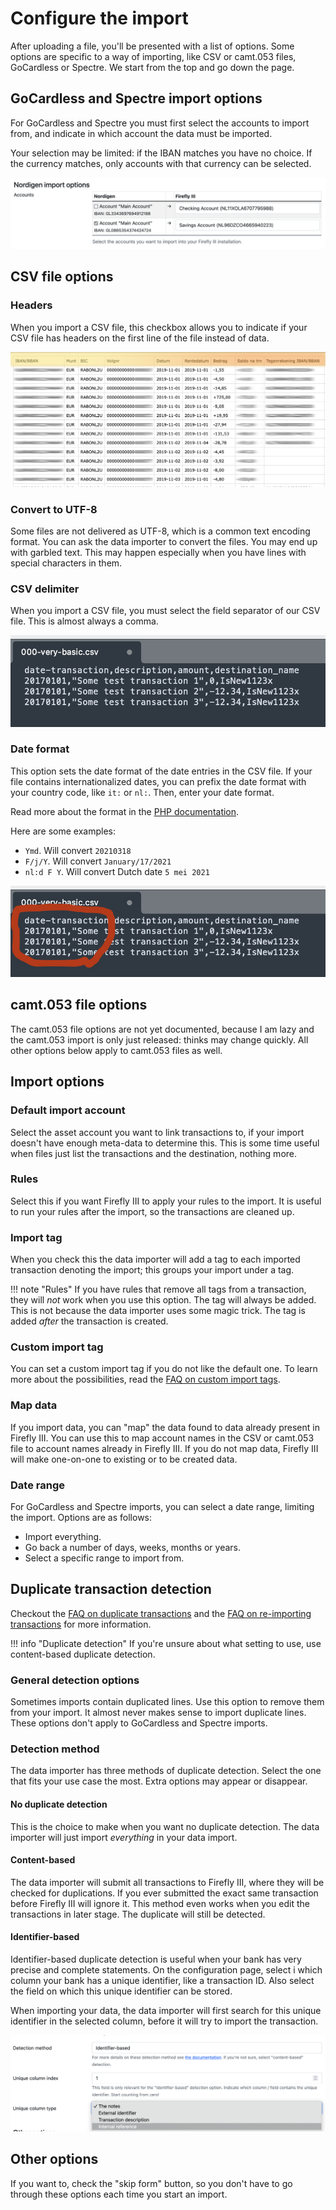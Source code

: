 # Configure the import

After uploading a file, you'll be presented with a list of options. Some options are specific to a way of importing, like CSV or camt.053 files, GoCardless or Spectre. We start from the top and go down the page.

## GoCardless and Spectre import options

For GoCardless and Spectre you must first select the accounts to import from, and indicate in which account the data must be imported.

Your selection may be limited: if the IBAN matches you have no choice. If the currency matches, only accounts with that currency can be selected.

![Account selection](images/account-select.png "Account selection")

## CSV file options

### Headers

When you import a CSV file, this checkbox allows you to indicate if your CSV file has headers on the first line of the file instead of data.

![A CSV file with headers](images/headers.png "A CSV file with headers")

### Convert to UTF-8

Some files are not delivered as UTF-8, which is a common text encoding format. You can ask the data importer to convert the files. You may end up with garbled text. This may happen especially when you have lines with special characters in them.

### CSV delimiter

When you import a CSV file, you must select the field separator of our CSV file. This is almost always a comma.

![A CSV file with comma separation](images/comma.png "A CSV file with comma separation")

### Date format

This option sets the date format of the date entries in the CSV file. If your file contains internationalized dates, you can prefix the date format with your country code, like `it:` or `nl:`. Then, enter your date format.

Read more about the format in the [PHP documentation](https://www.php.net/manual/en/datetime.format.php).

Here are some examples:

* `Ymd`. Will convert `20210318`
* `F/j/Y`. Will convert `January/17/2021`
* `nl:d F Y`. Will convert Dutch date `5 mei 2021`

![Date configuration value "Ymd" is necessary to parse this file](images/date.png "Date configuration value 'Ymd' is necessary to parse this file")

## camt.053 file options

The camt.053 file options are not yet documented, because I am lazy and the camt.053 import is only just released: thinks may change quickly. All other options below apply to camt.053 files as well. 

## Import options

### Default import account

Select the asset account you want to link transactions to, if your import doesn't have enough meta-data to determine this. This is some time useful when files just list the transactions and the destination, nothing more.

### Rules

Select this if you want Firefly III to apply your rules to the import. It is useful to run your rules after the import, so the transactions are cleaned up.

### Import tag

When you check this the data importer will add a tag to each imported transaction denoting the import; this groups your import under a tag. 

!!! note "Rules"
    If you have rules that remove all tags from a transaction, they will *not* work when you use this option. The tag will always be added. This is not because the data importer uses some magic trick. The tag is added *after* the transaction is created.

### Custom import tag

You can set a custom import tag if you do not like the default one. To learn more about the possibilities, read the [FAQ on custom import tags](../faq/custom-import-tag.md).

### Map data

If you import data, you can "map" the data found to data already present in Firefly III. You can use this to map account names in the CSV or camt.053 file to account names already in Firefly III. If you do not map data, Firefly III will make one-on-one to existing or to be created data.

### Date range

For GoCardless and Spectre imports, you can select a date range, limiting the import. Options are as follows:

- Import everything.
- Go back a number of days, weeks, months or years.
- Select a specific range to import from.

## Duplicate transaction detection

Checkout the [FAQ on duplicate transactions](../faq/duplicates.md) and the [FAQ on re-importing transactions](../faq/re-import.md) for more information. 

!!! info "Duplicate detection"
    If you're unsure about what setting to use, use content-based duplicate detection.

### General detection options

Sometimes imports contain duplicated lines. Use this option to remove them from your import. It almost never makes sense to import duplicate lines. These options don't apply to GoCardless and Spectre imports.

### Detection method

The data importer has three methods of duplicate detection. Select the one that fits your use case the most. Extra options may appear or disappear.

#### No duplicate detection

This is the choice to make when you want no duplicate detection. The data importer will just import *everything* in your data import.

#### Content-based

The data importer will submit all transactions to Firefly III, where they will be checked for duplications. If you ever submitted the exact same transaction before Firefly III will ignore it. This method even works when you edit the transactions in later stage. The duplicate will still be detected.

#### Identifier-based

Identifier-based duplicate detection is useful when your bank has very precise and complete statements. On the configuration page, select i which column your bank has a unique identifier, like a transaction ID. Also select the field on which this unique identifier can be stored.

When importing your data, the data importer will first search for this unique identifier in the selected column, before it will try to import the transaction.

![Unique header settings](images/unique-headers.png "Unique header settings")

## Other options

If you want to, check the "skip form" button, so you don't have to go through these options each time you start an import.
